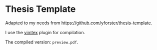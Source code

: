 # Thesis Template

Adapted to my needs from https://github.com/yforster/thesis-template.

I use the [vimtex](https://github.com/lervag/vimtex) plugin for compilation.

The compiled version: `preview.pdf`.
